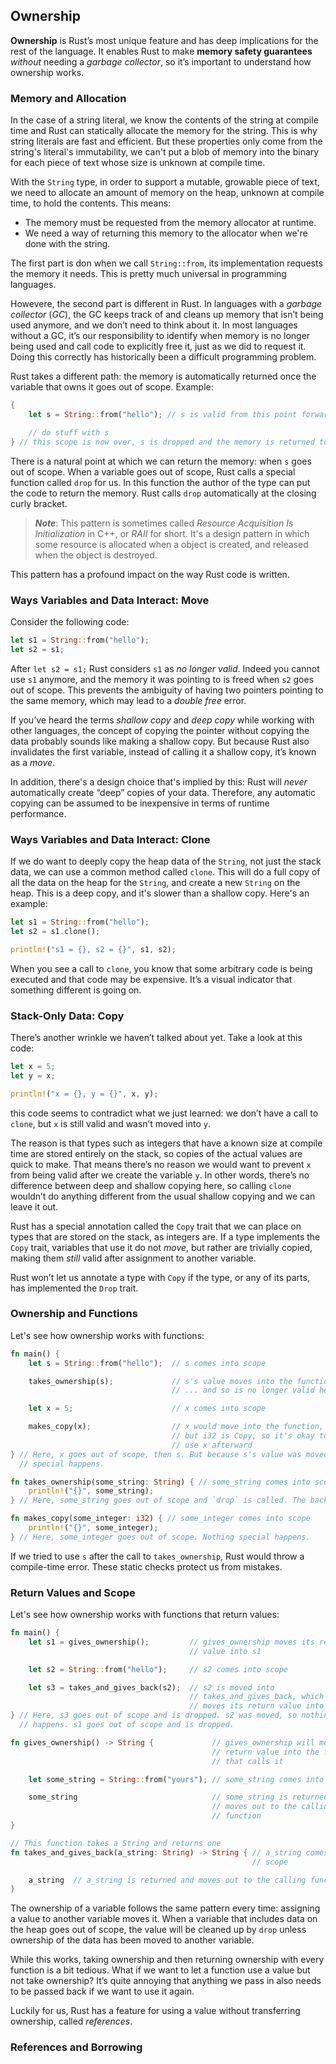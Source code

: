 ## Ownership

**Ownership** is Rust’s most unique feature and has deep implications for the rest of the language. It enables Rust to make **memory safety guarantees** *without* needing a *garbage collector*, so it’s important to understand how ownership works.

### Memory and Allocation
In the case of a string literal, we know the contents of the string at compile time and Rust can statically allocate the memory for the string. This is why string literals are fast and efficient. But these properties only come from the string's literal's immutability, we can't put a blob of memory into the binary for each piece of text whose size is unknown at compile time.

With the `String` type, in order to support a mutable, growable piece of text, we need to allocate an amount of memory on the heap, unknown at compile time, to hold the contents. This means:
 - The memory must be requested from the memory allocator at runtime.
 - We need a way of returning this memory to the allocator when we're done with the string.

The first part is don when we call `String::from`, its implementation requests the memory it needs. This is pretty much universal in programming languages.

Howevere, the second part is different in Rust. 
In languages with a *garbage collector* (*GC*), the GC keeps track of and cleans up memory that isn’t being used anymore, and we don’t need to think about it. In most languages without a GC, it’s our responsibility to identify when memory is no longer being used and call code to explicitly free it, just as we did to request it. Doing this correctly has historically been a difficult programming problem.

Rust takes a different path: the memory is automatically returned once the variable that owns it goes out of scope.
Example:
```Rust
{
    let s = String::from("hello"); // s is valid from this point forward

    // do stuff with s
} // this scope is now over, s is dropped and the memory is returned to the allocator
```
There is a natural point at which we can return the memory: when `s` goes out of scope. When a variable goes out of scope, Rust calls a special function called `drop` for us. In this function the author of the type can put the code to return the memory.
Rust calls `drop` automatically at the closing curly bracket.

> **_Note_**: This pattern is sometimes called *Resource Acquisition Is Initialization* in C++, or *RAII* for short. It's a design pattern in which some resource is allocated when a object is created, and released when the object is destroyed.

This pattern has a profound impact on the way Rust code is written.

### Ways Variables and Data Interact: Move
Consider the following code:
```Rust
let s1 = String::from("hello");
let s2 = s1;
```
After `let s2 = s1;` Rust considers `s1` as _no longer valid_. Indeed you cannot use `s1` anymore, and the memory it was pointing to is freed when `s2` goes out of scope. This prevents the ambiguity of having two pointers pointing to the same memory, which may lead to a *double free* error.

If you’ve heard the terms _shallow copy_ and _deep copy_ while working with other languages, the concept of copying the pointer without copying the data probably sounds like making a shallow copy. But because Rust also invalidates the first variable, instead of calling it a shallow copy, it’s known as a _move_.

In addition, there's a design choice that's implied by this: Rust will _never_ automatically create “deep” copies of your data. Therefore, any automatic copying can be assumed to be inexpensive in terms of runtime performance.

### Ways Variables and Data Interact: Clone
If we do want to deeply copy the heap data of the `String`, not just the stack data, we can use a common method called `clone`. This will do a full copy of all the data on the heap for the `String`, and create a new `String` on the heap. This is a deep copy, and it's slower than a shallow copy.
Here's an example:
```Rust
let s1 = String::from("hello");
let s2 = s1.clone();

println!("s1 = {}, s2 = {}", s1, s2);
```

When you see a call to `clone`, you know that some arbitrary code is being executed and that code may be expensive. It’s a visual indicator that something different is going on.

### Stack-Only Data: Copy
There’s another wrinkle we haven’t talked about yet. Take a look at this code:
```Rust
let x = 5;
let y = x;

println!("x = {}, y = {}", x, y);
```
this code seems to contradict what we just learned: we don’t have a call to `clone`, but `x` is still valid and wasn’t moved into `y`.

The reason is that types such as integers that have a known size at compile time are stored entirely on the stack, so copies of the actual values are quick to make. That means there’s no reason we would want to prevent `x` from being valid after we create the variable `y`. In other words, there’s no difference between deep and shallow copying here, so calling `clone` wouldn’t do anything different from the usual shallow copying and we can leave it out.

Rust has a special annotation called the `Copy` trait that we can place on types that are stored on the stack, as integers are. If a type implements the `Copy` trait, variables that use it do not *move*, but rather are trivially copied, making them *still* valid after assignment to another variable.

Rust won’t let us annotate a type with `Copy` if the type, or any of its parts, has implemented the `Drop` trait.

### Ownership and Functions
Let's see how ownership works with functions:
```Rust
fn main() {
    let s = String::from("hello");  // s comes into scope

    takes_ownership(s);             // s's value moves into the function...
                                    // ... and so is no longer valid here

    let x = 5;                      // x comes into scope

    makes_copy(x);                  // x would move into the function,
                                    // but i32 is Copy, so it's okay to still
                                    // use x afterward
} // Here, x goes out of scope, then s. But because s's value was moved, nothing
  // special happens.

fn takes_ownership(some_string: String) { // some_string comes into scope
    println!("{}", some_string);
} // Here, some_string goes out of scope and `drop` is called. The backing

fn makes_copy(some_integer: i32) { // some_integer comes into scope
    println!("{}", some_integer);
} // Here, some_integer goes out of scope. Nothing special happens.
```

If we tried to use `s` after the call to `takes_ownership`, Rust would throw a compile-time error. These static checks protect us from mistakes.

### Return Values and Scope
Let's see how ownership works with functions that return values:
```Rust
fn main() {
    let s1 = gives_ownership();         // gives_ownership moves its return
                                        // value into s1

    let s2 = String::from("hello");     // s2 comes into scope

    let s3 = takes_and_gives_back(s2);  // s2 is moved into
                                        // takes_and_gives_back, which also
                                        // moves its return value into s3
} // Here, s3 goes out of scope and is dropped. s2 was moved, so nothing
  // happens. s1 goes out of scope and is dropped.

fn gives_ownership() -> String {             // gives_ownership will move its
                                             // return value into the function
                                             // that calls it

    let some_string = String::from("yours"); // some_string comes into scope

    some_string                              // some_string is returned and
                                             // moves out to the calling
                                             // function
}

// This function takes a String and returns one
fn takes_and_gives_back(a_string: String) -> String { // a_string comes into
                                                      // scope

    a_string  // a_string is returned and moves out to the calling function
}
```
The ownership of a variable follows the same pattern every time: assigning a value to another variable moves it. When a variable that includes data on the heap goes out of scope, the value will be cleaned up by `drop` unless ownership of the data has been moved to another variable.

While this works, taking ownership and then returning ownership with every function is a bit tedious. What if we want to let a function use a value but not take ownership? It’s quite annoying that anything we pass in also needs to be passed back if we want to use it again.

Luckily for us, Rust has a feature for using a value without transferring ownership, called *references*.

### References and Borrowing
